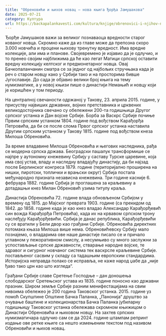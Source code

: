 ```yaml
---
title: "Обреновићи и њихов новац – нова књига Ђорђа Јамушакова"
date: 2025-07-21
category: Култура
url: https://backapalankavesti.com/kultura/knjige/obrenovici-i-njihov-novac-nova-knjiga-djordja-jamusakova/
---
```


Ђорђе Јамушаков важи за великог познаваоца вредности старог кованог новца. Скромно каже да из главе може да препозна скоро 3.000 новчића и процени њихову тренутну вредност. Има вредне колекције, али има и планове. Својевремено је изјавио да је одлучио, и то пренео својим најближима да ће као легат Матици српској оставити вредну колекцију келтског и предмонетарног новца. Овај Бачкопаланчанин сматра се за једног од најбољих стручњака када је реч о старом новцу како у Србији тако и на просторима бивше Југославије. До сада је објавио велики број књига на тему нумизматике, а у новој књизи пише о династији Немањић и новцу који је коришћен у том периоду.

На централној свечаности одржаној у Такову, 23. априла 2015. године, у присуству највиших државних, војних претставника и црквених великодостојника свечано су обележени 200-та годишњица Другог српског устанка и Дан војске Србије. Борба за Васкрс Србије почиње Првим српским устанком 1804. године под вођством Карађорђа Петровића, да би се после слома Првог српског устанка наставила Другим српским устанком у Такову 1815. године под вођством кнеза Милоша Обреновића.

За време владавине Милоша Обреновића и његових наследника, рађа се модерна српска држава. Београдски пашалук трансформише се најпре у аутономну кнежевину Србију у саставу Турске царевине, која има свој устав, владу и наследну владајућу
династију, да би најзад после Берлинског конгреса 1879. године (територијално проширена на нишки, пиротски, топлички и врањски округ) Србија постала међународно призната независна кнежевина. Три године касније 6. фебруара 1882. године Србија је проглашена за краљевину а дотадашњи кнез Милан Обреновић узима титулу краља.

Династија Обреновића 72. године влада обновљеном Србијом у времену од 1815. до
Мајског преврата 1903. године (са прекидом од 1842. до 1858. године када је као кнез владао Александар Карађорђевић син вожда Карађорђа Петровића), када их на крвавом српском трону наслеђују Карађорђевићи. Србија је данас република, Карађорђевићи су се вратили у Бели двор као грађани Србије. Обреновића директних потомака књаза Милоша више нема. Обреновићевску Србију мало познајемо, о владарима ове наше династије писало се и причало углавном у пежоративном смислу, а несумњиво су много заслужни за успостављање српске државности, стварање народне војске, те здравог и сигурног новчаног система тек васкрсле краљевине
Србије. постављеног сасвим у складу са тадашњим европским стандардима. Историјска неправда полако се исправља, не каже народ џабе да „није ђаво тако црн као што изгледа“.

Грађани Србије славе Сретење Господње – дан доношења слободарског Сретењског устава из 1835. године поносно као државни празник. Широм земље Србије разним менифестацијама на свим нивоима обележео је 200 година Таковског устанка. 2015. године уз помоћ Скупштине Општине Бачка Паланка, „Панонија“ друштво за очување баштине и колекционарства Бачка Паланка јубиларну годишњицу Таковског устанка обележава скромном књижицом о Династији Обреновића и њиховом новцу. На захтев српских нумизматичара одлучио сам се да 2024. године штампам репринт издање ове ретке књиге са нешто измењеним текстом под називом Обреновићи и њихов новац.
